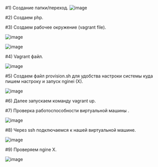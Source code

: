 #1) Создание папки/переход.
![image](https://user-images.githubusercontent.com/90716549/169365023-120a011c-66cb-454f-9a9b-27ad97037fe2.png)

#2) Создаем php.

#3) Создаем рабочее окружение (vagrant file).

![image](https://user-images.githubusercontent.com/90716549/169365799-1337f698-2ffd-431d-a77c-f99d457705ab.png)

![image](https://user-images.githubusercontent.com/90716549/169365878-2e709ed8-1c86-4762-8f34-91bcadd61bbd.png)

#4) Vagrant файл. 

![image](https://user-images.githubusercontent.com/90716549/169366054-1f248267-938d-4497-a23a-d2e608a2a786.png)

#5) Создаем файл provision.sh для удобства настроки системы куда пишем настроку и запуск nginei (X).

![image](https://user-images.githubusercontent.com/90716549/169370140-476b02b0-db12-47b1-b4e8-7fcc9293d8a4.png)

#6) Далее запускаем команду vagrant up.

#7) Проверка работоспособности виртуальной машины .

![image](https://user-images.githubusercontent.com/90716549/169371824-57e02fb5-4a55-4188-8cf2-f30fbb76874d.png)

#8) Через ssh подключаемся к нашей виртуальной машине.

![image](https://user-images.githubusercontent.com/90716549/169372081-80dec554-63fd-438a-88f3-f569ff679bf5.png)

#9) Проверяем ngine X.

![image](https://user-images.githubusercontent.com/90716549/169372272-c774e094-b3ce-4519-b140-d7de509e68d5.png)
